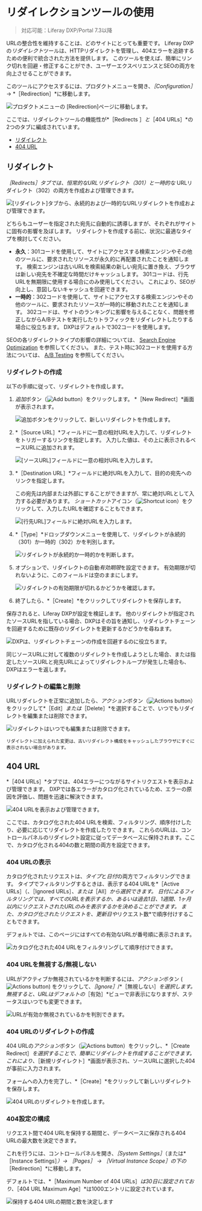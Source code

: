 # リダイレクションツールの使用

> 対応可能：Liferay DXP/Portal 7.3以降

URLの整合性を維持することは、どのサイトにとっても重要です。 Liferay DXPの*リダイレクト*ツールは、HTTPリダイレクトを管理し、404エラーを追跡するための便利で統合された方法を提供します。 このツールを使えば、簡単にリンク切れを回避・修正することができ、ユーザーエクスペリエンスとSEOの両方を向上させることができます。

このツールにアクセスするには、プロダクトメニューを開き、*［Configuration］* &rarr; *［Redirection］*に移動します。

![プロダクトメニューの [Redirection]ページに移動します。](./using-the-redirection-tool/images/01.png)

ここでは、リダイレクトツールの機能性が*［Redirects ］*と*［404 URLs］*の2つのタブに編成されています。

* [リダイレクト](#redirects)
* [404 URL](#404-urls)

## リダイレクト

*［Redirects］*タブでは、*恒常的な*URLリダイレクト（301）と*一時的な* URLリダイレクト（302）の両方を作成および管理できます。

![ [リダイレクト]タブから、永続的および一時的なURLリダイレクトを作成および管理できます。](./using-the-redirection-tool/images/02.png)

どちらもユーザーを指定された宛先に自動的に誘導しますが、それぞれがサイトに固有の影響を及ぼします。 リダイレクトを作成する前に、状況に最適なタイプを検討してください。

* **永久**：301コードを使用して、サイトにアクセスする検索エンジンやその他のツールに、要求されたリソースが永久的に再配置されたことを通知します。 検索エンジンは古いURLを検索結果の新しい宛先に置き換え、ブラウザは新しい宛先を不確定な時間だけキャッシュします。 301コードは、行先URLを無期限に使用する場合にのみ使用してください。 これにより、SEOが向上し、意図しないキャッシュを回避できます。
* **一時的**：302コードを使用して、サイトにアクセスする検索エンジンやその他のツールに、要求されたリソースが一時的に移動されたことを通知します。 302コードは、サイトのランキングに影響を与えることなく、問題を修正しながらA/Bテストを実行したりトラフィックをリダイレクトしたりする場合に役立ちます。 DXPはデフォルトで302コードを使用します。

SEOの各リダイレクトタイプの影響の詳細については、 [Search Engine Optimization](../../optimizing_sites.html) を参照してください。 また、テスト時に302コードを使用する方法については、 [A/B Testing](../../optimizing-sites/ab_testing.html) を参照してください。

### リダイレクトの作成

以下の手順に従って、リダイレクトを作成します。

1. *追加*ボタン（![Add button](../../../images/icon-add.png)）をクリックします。 *［New Redirect］*画面が表示されます。

   ![追加ボタンをクリックして、新しいリダイレクトを作成します。](./using-the-redirection-tool/images/03.png)

1. *［Source URL］*フィールドに一意の相対URLを入力して、リダイレクトをトリガーするリンクを指定します。 入力した値は、その上に表示されるベースURLに追加されます。

   ![ [ソースURL]フィールドに一意の相対URLを入力します。](./using-the-redirection-tool/images/04.png)

1. *［Destination URL］*フィールドに絶対URLを入力して、目的の宛先へのリンクを指定します。

   この宛先は内部または外部にすることができますが、常に絶対URLとして入力する必要があります。 *ショートカット*アイコン（![Shortcut icon](../../../images/icon-shortcut.png)）をクリックして、入力したURLを確認することもできます。

   ![ [行先URL]フィールドに絶対URLを入力します。](./using-the-redirection-tool/images/05.png)

1. *［Type］*ドロップダウンメニューを使用して、リダイレクトが永続的（301）か一時的（302）かを判別します。

   ![リダイレクトが永続的か一時的かを判断します。](./using-the-redirection-tool/images/06.png)

1. オプションで、リダイレクトの自動*有効期限*を設定できます。 有効期限が切れないように、このフィールドは空のままにします。

   ![リダイレクトの有効期限が切れるかどうかを確認します。](./using-the-redirection-tool/images/07.png)

1. 終了したら、*［Create］*をクリックしてリダイレクトを保存します。

保存されると、Liferay DXPが設定を検証します。 他のリダイレクトが指定されたソースURLを指している場合、DXPはその旨を通知し、リダイレクトチェーンを回避するために既存のリダイレクトを更新するかどうかを尋ねます。

![DXPは、リダイレクトチェーンの作成を回避するのに役立ちます。](./using-the-redirection-tool/images/08.png)

同じソースURLに対して複数のリダイレクトを作成しようとした場合、または指定したソースURLと宛先URLによってリダイレクトループが発生した場合も、DXPはエラーを返します。

### リダイレクトの編集と削除

URLリダイレクトを正常に追加したら、*アクション*ボタン（![Actions button](../../../images/icon-actions.png)）をクリックして*［Edit］*または*［Delete］*を選択することで、いつでもリダイレクトを編集または削除できます。

![リダイレクトはいつでも編集または削除できます。](./using-the-redirection-tool/images/09.png)

```{note}
リダイレクトに加えられた変更は、古いリダイレクト構成をキャッシュしたブラウザにすぐに表示されない場合があります。
```

## 404 URL

*［404 URLs］*タブでは、404エラーにつながるサイトリクエストを表示および管理できます。 DXPでは各エラーがカタログ化されているため、エラーの原因を評価し、問題を迅速に解決できます。

![404 URLを表示および管理できます。](./using-the-redirection-tool/images/10.png)

ここでは、カタログ化された404 URLを検索、フィルタリング、順序付けしたり、必要に応じてリダイレクトを作成したりできます。 これらのURLは、コントロールパネルのリダイレクト設定に従ってデータベースに保持されます。ここで、カタログ化される404の数と期間の両方を設定できます。

### 404 URLの表示

カタログ化されたリクエストは、*タイプ*と*日付*の両方でフィルタリングできます。 タイプでフィルタリングするときは、表示する404 URLを*［Active URLs］（*、*［Ignored URLs］*、または*［All］*から選択できます。 日付によるフィルタリングでは、すべてのURLを表示するか、あるいは過去1日、1週間、1ヶ月以内にリクエストされたURLのみを表示するかを決めることができます。 また、カタログ化されたリクエストを、*更新日*や*リクエスト数*で順序付けすることもできます。

デフォルトでは、このページにはすべての有効なURLが番号順に表示されます。

![カタログ化された404 URLをフィルタリングして順序付けできます。](./using-the-redirection-tool/images/11.png)

### 404 URLを無視する/無視しない

URLがアクティブか無視されているかを判断するには、*アクション*ボタン (![Actions button](../../../images/icon-actions.png)) をクリックして、*［Ignore］*/*［無視しない］*を選択します。 無視すると、URLはデフォルトの*［有効］*ビューで非表示になりますが、ステータスはいつでも変更できます。

![URLが有効か無視されているかを判別できます。](./using-the-redirection-tool/images/12.png)

### 404 URLのリダイレクトの作成

404 URLの*アクション*ボタン（![Actions button](../../../images/icon-actions.png)）をクリックし、*［Create Redirect］*を選択することで、簡単にリダイレクトを作成することができます。 これにより、*［新規リダイレクト］*画面が表示され、ソースURLに選択した404が事前に入力されます。

フォームへの入力を完了し、*［Create］*をクリックして新しいリダイレクトを保存します。

![404 URLのリダイレクトを作成します。](./using-the-redirection-tool/images/13.png)

### 404設定の構成

リクエスト間で404 URLを保持する期間と、データベースに保存される404 URLの最大数を決定できます。

これを行うには、コントロールパネルを開き、*［System Settings］*（または*［Instance Settings］*）&rarr; *［Pages］* &rarr; ［Virtual Instance Scope］の下の*［Redirection］*に移動します。

デフォルトでは、*［Maximum Number of 404 URLs］*は30日に設定されており、*［404 URL Maximum Age］*は1000エントリに設定されています。

![保持する404 URLの期間と数を決定します](./using-the-redirection-tool/images/14.png)
